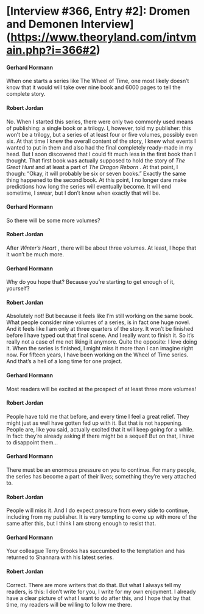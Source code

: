 # [Interview #366, Entry #2]: Dromen and Demonen Interview](https://www.theoryland.com/intvmain.php?i=366#2)

#### Gerhard Hormann

When one starts a series like The Wheel of Time, one most likely doesn’t know that it would will take over nine book and 6000 pages to tell the complete story.

#### Robert Jordan

No. When I started this series, there were only two commonly used means of publishing: a single book or a trilogy. I, however, told my publisher: this won’t be a trilogy, but a series of at least four or five volumes, possibly even six. At that time I knew the overall content of the story, I knew what events I wanted to put in them and also had the final completely ready-made in my head. But I soon discovered that I could fit much less in the first book than I thought. That first book was actually supposed to hold the story of
*The Great Hunt*
and at least a part of
*The Dragon Reborn*
. At that point, I though: “Okay, it will probably be six or seven books.” Exactly the same thing happened to the second book. At this point, I no longer dare make predictions how long the series will eventually become. It will end sometime, I swear, but I don’t know when exactly that will be.

#### Gerhard Hormann

So there will be some more volumes?

#### Robert Jordan

After
*Winter’s Heart*
, there will be about three volumes. At least, I hope that it won’t be much more.

#### Gerhard Hormann

Why do you hope that? Because you’re starting to get enough of it, yourself?

#### Robert Jordan

Absolutely not! But because it feels like I’m still working on the same book. What people consider nine volumes of a series, is in fact one huge novel. And it feels like I am only at three quarters of the story. It won’t be finished before I have typed out that final scene. And I really want to finish it. So it’s really not a case of me not liking it anymore. Quite the opposite: I love doing it. When the series is finished, I might miss it more than I can imagine right now. For fifteen years, I have been working on the Wheel of Time series. And that’s a hell of a long time for one project.

#### Gerhard Hormann

Most readers will be excited at the prospect of at least three more volumes!

#### Robert Jordan

People have told me that before, and every time I feel a great relief. They might just as well have gotten fed up with it. But that is not happening. People are, like you said, actually excited that it will keep going for a while. In fact: they’re already asking if there might be a sequel! But on that, I have to disappoint them...

#### Gerhard Hormann

There must be an enormous pressure on you to continue. For many people, the series has become a part of their lives; something they’re very attached to.

#### Robert Jordan

People will miss it. And I do expect pressure from every side to continue, including from my publisher. It is very tempting to come up with more of the same after this, but I think I am strong enough to resist that.

#### Gerhard Hormann

Your colleague Terry Brooks has succumbed to the temptation and has returned to Shannara with his latest series.

#### Robert Jordan

Correct. There are more writers that do that. But what I always tell my readers, is this: I don’t write for you, I write for my own enjoyment. I already have a clear picture of what I want to do after this, and I hope that by that time, my readers will be willing to follow me there.

